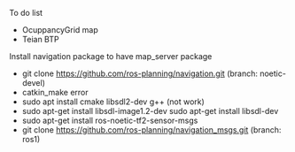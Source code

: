 To do list
- OcuppancyGrid map
- Teian BTP

Install navigation package to have map_server package
- git clone https://github.com/ros-planning/navigation.git (branch: noetic-devel)
- catkin_make error
- sudo apt install cmake libsdl2-dev g++ (not work)
- sudo apt-get install libsdl-image1.2-dev
  sudo apt-get install libsdl-dev
- sudo apt-get install ros-noetic-tf2-sensor-msgs
- git clone https://github.com/ros-planning/navigation_msgs.git (branch: ros1)